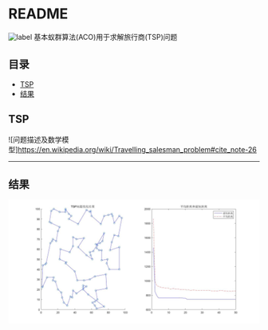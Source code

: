 README
===========================
![label](https://img.shields.io/badge/TSP-ACO-brightgreen.svg)
基本蚁群算法(ACO)用于求解旅行商(TSP)问题

## 目录
* [TSP](#TSP)
* [结果](#结果)

TSP
---
![问题描述及数学模型]https://en.wikipedia.org/wiki/Travelling_salesman_problem#cite_note-26

---

结果
-------
![result](/result/TSP问题求解结果(蚁群算法).jpg)
